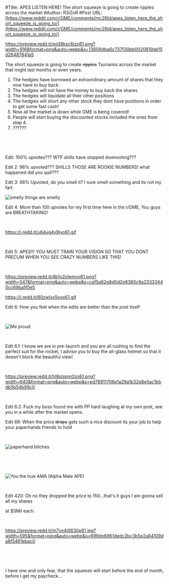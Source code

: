 #Title: APES LISTEN HERE! The short squeeze is going to create ripples across the market
#Author: R3iZoR
#Post URL: [https://www.reddit.com/r/GME/comments/mc26ld/apes_listen_here_the_short_squeeze_is_going_to/](https://www.reddit.com/r/GME/comments/mc26ld/apes_listen_here_the_short_squeeze_is_going_to/)


https://preview.redd.it/eq38ksc6izo61.png?width=916&format=png&auto=webp&s=13608dba6c737f30bb0020819de15d26487841a5

The short squeeze is going to create ~~ripples~~ Tsunamis across the market that might last months or even years.

1. The hedgies have borrowed an extraordinary amount of shares that they now have to buy back.
2. The hedgies will not have the money to buy back the shares
3. The hedgies will liquidate all their other positions
4. The hedgies will short any other stock they dont have positions in order to get some fast cash!
5. Now all the market is down while GME is being covered!
6. People will start buying the discounted stocks included the ones from step 4.
7. ??????

&#x200B;

&#x200B;

Edit: 100% upvotes??? WTF shills have stopped downvoting???

Edit 2: 96% upvoted??? SHILLS THOSE ARE ROOKIE NUMBERS! what happened did you quit???

Edit 3: 98% Upvoted, do you smell it? I sure smell something and its not my fart

![smelly things are smelly](https://i.redd.it/hfiz4fjoeyo61.gif)

Edit 4: More than 100 upvotes for my first time here in the r/GME, You guys are BREATHTAKING!

&#x200B;

https://i.redd.it/u64ug4y9jyo61.gif

&#x200B;

Edit 5: APES!!! YOU MUST TRAIN YOUR VISION SO THAT YOU DONT PRECUM WHEN YOU SEE CRAZY NUMBERS LIKE THIS!

&#x200B;

https://preview.redd.it/4b1o2otemyo61.png?width=547&format=png&auto=webp&s=ca15a62e8d0d2e8380c8a23333440cc69ba1f0e5

https://i.redd.it/80zwlxx5oyo61.gif

Edit 6: How you feel when the edits are better than the post itself

&#x200B;

![Me proud](https://preview.redd.it/qryitmewvyo61.jpg?width=266&format=pjpg&auto=webp&s=8b2b1683ebeb2ac900819dbb4a7a692b70c56de4)

&#x200B;

Edit 6.1: I know we are in pre-launch and you are all rushing to find the perfect suit for the rocket, I advise you to buy the all-glass helmet so that it doesn't block the beautiful view!

&#x200B;

https://preview.redd.it/hl8stspm0zo61.png?width=640&format=png&auto=webp&s=ed78911706e1a29a1b32e8e5ac1bbdb5b54b99c0

&#x200B;

Edit 6.2: Fuck my boss found me with PP hard laughing at my own post, see you in a while after the market opens.

Edit 69: When the price ~~drops~~ gets such a nice discount its your job to help your paperhands friends to hold

&#x200B;

![paperhand bitches](https://i.redd.it/xochbp3rdzo61.gif)

&#x200B;

&#x200B;

![You the true AMA \(Alpha Male APE\)](https://i.redd.it/g8p14e7ydzo61.gif)

&#x200B;

Edit 420: Oh no they dropped the price to 150...that's it guys I am gonna sell all my shares

at $3Mil each.

&#x200B;

https://preview.redd.it/m7vo4i0630p61.jpg?width=595&format=pjpg&auto=webp&s=699de6961dedc2bc3b5e2a84109da8f5461ebac0

&#x200B;

&#x200B;

Ι have one and only fear, that the squeeze will start before the end of month, before I get my paycheck...  
